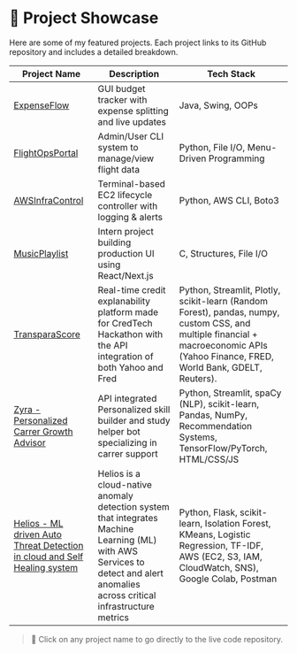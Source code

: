 # 🧠 Project Showcase

Here are some of my featured projects. Each project links to its GitHub repository and includes a detailed breakdown.

|                               Project Name                                  |                             Description |                        Tech Stack               |
|-------------------------------------------------------------------------------------|------------------------------------------------------|-----------------|
| [ExpenseFlow](https://github.com/Nitanshu715/ExpenseFlow-A-GUI-Based-Budget-Tracker) | GUI budget tracker with expense splitting and live updates | Java, Swing, OOPs |
| [FlightOpsPortal](https://github.com/Nitanshu715/FlightOps-Portal)     | Admin/User CLI system to manage/view flight data | Python, File I/O, Menu-Driven Programming |
| [AWSInfraControl](https://github.com/Nitanshu715/-AWS-InfraControl-CLI-Tool)     | Terminal-based EC2 lifecycle controller with logging & alerts | Python, AWS CLI, Boto3 |
| [MusicPlaylist](https://github.com/Nitanshu715/MusicPlaylist) | Intern project building production UI using React/Next.js | C, Structures, File I/O |
| [TransparaScore](https://github.com/Nitanshu715/TransparaScore-My-Hackathon-Explainable-Credit-Intelligence-Platform) | Real-time credit explanability platform made for CredTech Hackathon with the API integration of both Yahoo and Fred | Python, Streamlit, Plotly, scikit-learn (Random Forest), pandas, numpy, custom CSS, and multiple financial + macroeconomic APIs (Yahoo Finance, FRED, World Bank, GDELT, Reuters). |
| [Zyra - Personalized Carrer Growth Advisor](https://github.com/Nitanshu715/Zyra) | API integrated Personalized skill builder and study helper bot specializing in carrer support | Python, Streamlit, spaCy (NLP), scikit-learn, Pandas, NumPy, Recommendation Systems, TensorFlow/PyTorch, HTML/CSS/JS |
| [Helios - ML driven Auto Threat Detection in cloud and Self Healing system](https://github.com/Nitanshu715/Helios) | Helios is a cloud-native anomaly detection system that integrates Machine Learning (ML) with AWS Services to detect and alert anomalies across critical infrastructure metrics | Python, Flask, scikit-learn, Isolation Forest, KMeans, Logistic Regression, TF-IDF, AWS (EC2, S3, IAM, CloudWatch, SNS), Google Colab, Postman |

> 📌 Click on any project name to go directly to the live code repository.
